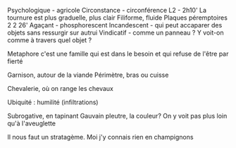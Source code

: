 Psychologique - agricole
Circonstance - circonférence
L2 - 2h10'
La tournure est plus graduelle, plus clair
Filiforme, fluide
Plaques péremptoires 2 2 26'
Agaçant - phosphorescent
Incandescent - qui peut accaparer des objets sans ressurgir sur autrui
Vindicatif - comme un panneau ?
Y voit-on comme à travers quel objet ?

Metaphore
c'est une famille qui est dans le besoin et qui refuse de l'être par fierté

Garnison, autour de la viande
Périmètre,  bras ou cuisse

Chevalerie,  où on range les chevaux

Ubiquité : humilité (infiltrations)

Subrogative, en tapinant
Gauvain pleutre, la couleur?
On y voit pas plus loin qu'à l'aveuglette

Il nous faut un stratagème.
Moi j'y connais rien en champignons
